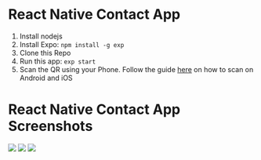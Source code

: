 # React Native Contact App

1. Install nodejs
2. Install Expo: `npm install -g exp`
3. Clone this Repo
4. Run this app: `exp start`
5. Scan the QR using your Phone. Follow the guide [here](https://itnext.io/set-up-react-native-with-expo-1e63a82d01ac) on how to scan on Android and iOS

# React Native Contact App Screenshots

![](https://pbs.twimg.com/media/DlwFgZvU8AI_9P3.jpg)
![](https://pbs.twimg.com/media/DlwFg9kUUAE7tR-.jpg)
![](https://pbs.twimg.com/media/DlwFhLyUwAI4LDB.jpg)
